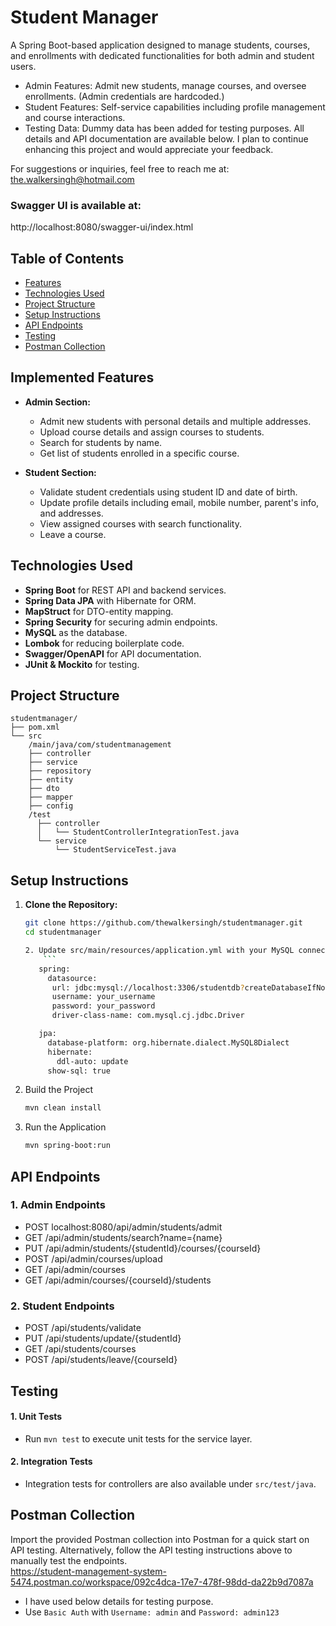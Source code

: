 # Student Manager

A Spring Boot-based application designed to manage students, courses, and enrollments with dedicated functionalities for
both admin and student users.

- Admin Features: Admit new students, manage courses, and oversee enrollments. (Admin credentials are hardcoded.)
- Student Features: Self-service capabilities including profile management and course interactions.
- Testing Data: Dummy data has been added for testing purposes.
  All details and API documentation are available below. I plan to continue enhancing this project and would appreciate
  your feedback.

For suggestions or inquiries, feel free to reach me at: [the.walkersingh@hotmail.com](the.walkersingh@hotmail.com)

### Swagger UI is available at:

http://localhost:8080/swagger-ui/index.html

## Table of Contents

- [Features](#features)
- [Technologies Used](#technologies-used)
- [Project Structure](#project-structure)
- [Setup Instructions](#setup-instructions)
- [API Endpoints](#api-endpoints)
- [Testing](#testing)
- [Postman Collection](#postman-collection)

## Implemented Features

- **Admin Section:**
    - Admit new students with personal details and multiple addresses.
    - Upload course details and assign courses to students.
    - Search for students by name.
    - Get list of students enrolled in a specific course.

- **Student Section:**
    - Validate student credentials using student ID and date of birth.
    - Update profile details including email, mobile number, parent's info, and addresses.
    - View assigned courses with search functionality.
    - Leave a course.

## Technologies Used

- **Spring Boot** for REST API and backend services.
- **Spring Data JPA** with Hibernate for ORM.
- **MapStruct** for DTO-entity mapping.
- **Spring Security** for securing admin endpoints.
- **MySQL** as the database.
- **Lombok** for reducing boilerplate code.
- **Swagger/OpenAPI** for API documentation.
- **JUnit & Mockito** for testing.

## Project Structure

```plaintext
studentmanager/
├── pom.xml
└── src
    /main/java/com/studentmanagement
    ├── controller
    ├── service
    ├── repository
    ├── entity
    ├── dto
    ├── mapper
    ├── config 
    /test
      ├── controller
      │   └── StudentControllerIntegrationTest.java
      └── service
          └── StudentServiceTest.java                
```

## Setup Instructions

1. **Clone the Repository:**
   ```bash
   git clone https://github.com/thewalkersingh/studentmanager.git
   cd studentmanager

   2. Update src/main/resources/application.yml with your MySQL connection details
       ```
      spring:
        datasource:
         url: jdbc:mysql://localhost:3306/studentdb?createDatabaseIfNotExist=true
         username: your_username
         password: your_password
         driver-class-name: com.mysql.cj.jdbc.Driver

      jpa:
        database-platform: org.hibernate.dialect.MySQL8Dialect
        hibernate:
          ddl-auto: update
        show-sql: true
      ```

3. Build the Project
    ```bash
   mvn clean install
4. Run the Application
    ```bash
    mvn spring-boot:run

## API Endpoints

### 1. Admin Endpoints

- POST localhost:8080/api/admin/students/admit
- GET /api/admin/students/search?name={name}
- PUT /api/admin/students/{studentId}/courses/{courseId}
- POST /api/admin/courses/upload
- GET /api/admin/courses
- GET /api/admin/courses/{courseId}/students

### 2. Student Endpoints

- POST /api/students/validate
- PUT /api/students/update/{studentId}
- GET /api/students/courses
- POST /api/students/leave/{courseId}

## Testing

#### 1. Unit Tests

- Run `mvn test` to execute unit tests for the service layer.

#### 2. Integration Tests

- Integration tests for controllers are also available under `src/test/java`.

## Postman Collection

Import the provided Postman collection into Postman for a quick start on API testing. Alternatively, follow the
API testing instructions above to manually test the endpoints.\
https://student-management-system-5474.postman.co/workspace/092c4dca-17e7-478f-98dd-da22b9d7087a

- I have used below details for testing purpose.
- Use `Basic Auth` with
  `Username: admin` and
  `Password: admin123`